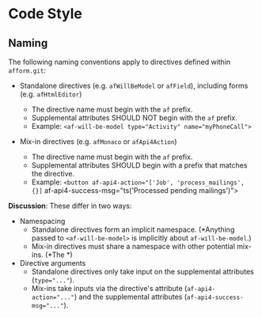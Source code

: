 # Code Style

## Naming

The following naming conventions apply to directives defined within `afform.git`:

* Standalone directives (e.g. `afWillBeModel` or `afField`), including forms (e.g. `afHtmlEditor`)
    * The directive name must begin with the `af` prefix.
    * Supplemental attributes SHOULD NOT begin with the `af` prefix.
    * Example: `<af-will-be-model type="Activity" name="myPhoneCall">`

* Mix-in directives (e.g. `afMonaco` or `afApi4Action`)
    * The directive name must begin with the `af` prefix.
    * Supplemental attributes SHOULD begin with a prefix that matches the directive.
    * Example: `<button af-api4-action="['Job', 'process_mailings', {}]` af-api4-success-msg="ts('Processed pending mailings')">

__Discussion__: These differ in two ways:

* Namespacing
    * Standalone directives form an implicit namespace.
      (*Anything passed to `<af-will-be-model>` is implicitly about `af-will-be-model`.)
    * Mix-in directives must share a namespace with other potential mix-ins.
      (*The *)
* Directive arguments
    * Standalone directives only take input on the supplemental attributes (`type="..."`).
    * Mix-ins take inputs via the directive's attribute (`af-api4-action="..."`) and the supplemental attributes (`af-api4-success-msg="..."`).
